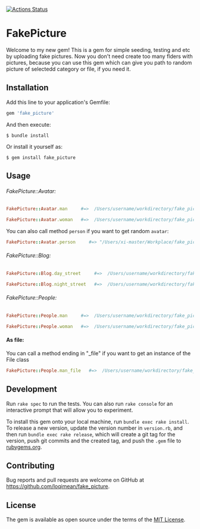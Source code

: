 [![Actions Status](https://github.com/loqimean/fake_picture/actions/workflows/CI.yml/badge.svg)](https://github.com/loqimean/fake_picture/actions)
# FakePicture

Welcome to my new gem! This is a gem for simple seeding, testing and etc by uploading fake pictures. Now you don't need create too many flders with pictures, because you can use this gem which can give you path to random picture of selectedd category or file, if you need it.

## Installation

Add this line to your application's Gemfile:

```ruby
gem 'fake_picture'
```

And then execute:

    $ bundle install

Or install it yourself as:

    $ gem install fake_picture

## Usage

###### FakePicture::Avatar:

```ruby
FakePicture::Avatar.man     #=>  /Users/username/workdirectory/fake_picture/lib/fake_picture/avatar/pack/man-4.jpg

FakePicture::Avatar.woman   #=>  /Users/username/workdirectory/fake_picture/lib/fake_picture/avatar/pack/woman-4.jpg
```
You can also call method `person` if you want to get random `avatar`:

```ruby
FakePicture::Avatar.person     #=> "/Users/xi-master/Workplace/fake_picture/lib/fake_picture/avatar/pack/woman-5.svg"
```
###### FakePicture::Blog:

```ruby
FakePicture::Blog.day_street     #=>  /Users/username/workdirectory/fake_picture/lib/fake_picture/blog/pack/day_street-4.jpg

FakePicture::Blog.night_street   #=>  /Users/username/workdirectory/fake_picture/lib/fake_picture/blog/pack/night_street-4.jpg
```

###### FakePicture::People:

```ruby
FakePicture::People.man     #=>  /Users/username/workdirectory/fake_picture/lib/fake_picture/people/pack/man-4.jpg

FakePicture::People.woman   #=>  /Users/username/workdirectory/fake_picture/lib/fake_picture/people/pack/woman-4.jpg
```

#### As file:
You can call a method ending in "_file" if you want to get an instance of the File class
```ruby
FakePicture::People.man_file   #=>  /Users/username/workdirectory/fake_picture/lib/fake_picture/people/pack/woman-4.jpg
```

## Development

Run `rake spec` to run the tests. You can also run `rake console` for an interactive prompt that will allow you to experiment.

To install this gem onto your local machine, run `bundle exec rake install`. To release a new version, update the version number in `version.rb`, and then run `bundle exec rake release`, which will create a git tag for the version, push git commits and the created tag, and push the `.gem` file to [rubygems.org](https://rubygems.org).

## Contributing

Bug reports and pull requests are welcome on GitHub at https://github.com/loqimean/fake_picture.

## License

The gem is available as open source under the terms of the [MIT License](https://opensource.org/licenses/MIT).
